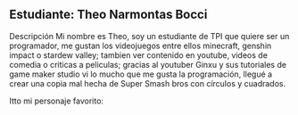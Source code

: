 ## Estudiante: Theo Narmontas Bocci

Descripción
Mi nombre es Theo, soy un estudiante de TPI que quiere ser un programador, me gustan los videojuegos entre ellos minecraft, genshin impact o stardew valley; tambien ver contenido en youtube, videos de comedia o criticas a peliculas; gracias al youtuber Ginxu y sus tutoriales de game maker studio vi lo mucho que me gusta la programación, llegué a crear una copia mal hecha de Super Smash bros con círculos y cuadrados.


Itto mi personaje favorito:
